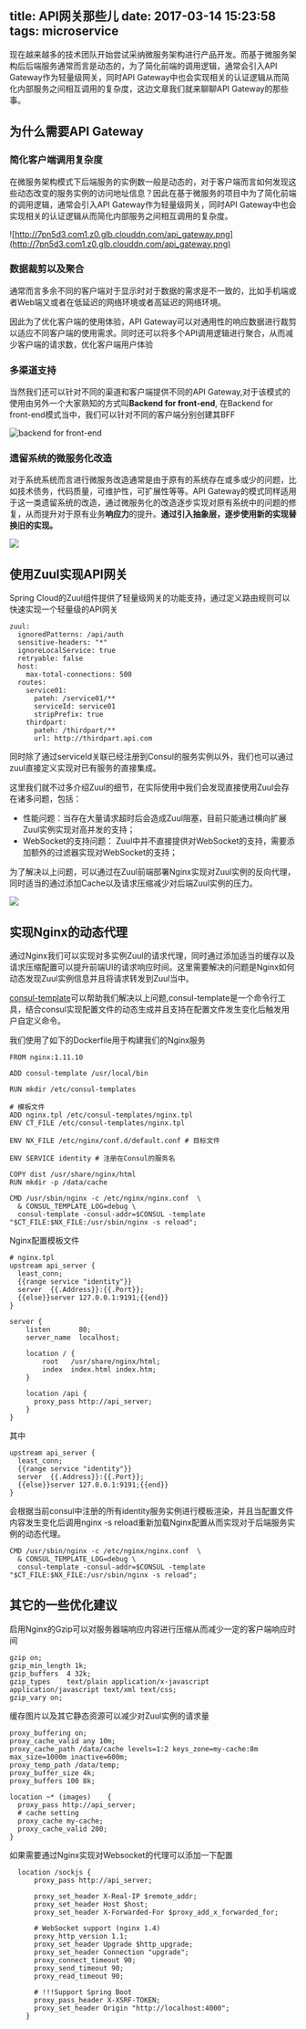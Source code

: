 title: API网关那些儿
date: 2017-03-14 15:23:58
tags: microservice
---

现在越来越多的技术团队开始尝试采纳微服务架构进行产品开发。而基于微服务架构后后端服务通常而言是动态的，为了简化前端的调用逻辑，通常会引入API Gateway作为轻量级网关，同时API Gateway中也会实现相关的认证逻辑从而简化内部服务之间相互调用的复杂度，这边文章我们就来聊聊API Gateway的那些事。

<!-- more -->

## 为什么需要API Gateway

### 简化客户端调用复杂度

在微服务架构模式下后端服务的实例数一般是动态的，对于客户端而言如何发现这些动态改变的服务实例的访问地址信息？因此在基于微服务的项目中为了简化前端的调用逻辑，通常会引入API Gateway作为轻量级网关，同时API Gateway中也会实现相关的认证逻辑从而简化内部服务之间相互调用的复杂度。

![http://7pn5d3.com1.z0.glb.clouddn.com/api_gateway.png](http://7pn5d3.com1.z0.glb.clouddn.com/api_gateway.png)

### 数据裁剪以及聚合

通常而言多余不同的客户端对于显示时对于数据的需求是不一致的，比如手机端或者Web端又或者在低延迟的网络环境或者高延迟的网络环境。

因此为了优化客户端的使用体验，API Gateway可以对通用性的响应数据进行裁剪以适应不同客户端的使用需求。同时还可以将多个API调用逻辑进行聚合，从而减少客户端的请求数，优化客户端用户体验

### 多渠道支持

当然我们还可以针对不同的渠道和客户端提供不同的API Gateway,对于该模式的使用由另外一个大家熟知的方式叫**Backend for front-end**, 在Backend for front-end模式当中，我们可以针对不同的客户端分别创建其BFF

![backend for front-end](http://7pn5d3.com1.z0.glb.clouddn.com/bff.png)

### 遗留系统的微服务化改造

对于系统系统而言进行微服务改造通常是由于原有的系统存在或多或少的问题，比如技术债务，代码质量，可维护性，可扩展性等等。API Gateway的模式同样适用于这一类遗留系统的改造，通过微服务化的改造逐步实现对原有系统中的问题的修复，从而提升对于原有业务**响应力**的提升。**通过引入抽象层，逐步使用新的实现替换旧的实现。**

![](http://7pn5d3.com1.z0.glb.clouddn.com/bff-process.png)

## 使用Zuul实现API网关

Spring Cloud的Zuul组件提供了轻量级网关的功能支持，通过定义路由规则可以快速实现一个轻量级的API网关

```
zuul:
  ignoredPatterns: /api/auth
  sensitive-headers: "*"
  ignoreLocalService: true
  retryable: false
  host:
    max-total-connections: 500
  routes:
    service01:
      pateh: /service01/**
      serviceId: service01
      stripPrefix: true
    thirdpart:
      pateh: /thirdpart/**
      url: http://thirdpart.api.com
```

同时除了通过serviceId关联已经注册到Consul的服务实例以外，我们也可以通过zuul直接定义实现对已有服务的直接集成。

这里我们就不过多介绍Zuul的细节，在实际使用中我们会发现直接使用Zuul会存在诸多问题，包括：

 * 性能问题：当存在大量请求超时后会造成Zuul阻塞，目前只能通过横向扩展Zuul实例实现对高并发的支持；
 * WebSocket的支持问题： Zuul中并不直接提供对WebSocket的支持，需要添加额外的过滤器实现对WebSocket的支持；

为了解决以上问题，可以通过在Zuul前端部署Nginx实现对Zuul实例的反向代理，同时适当的通过添加Cache以及请求压缩减少对后端Zuul实例的压力。

![](http://7pn5d3.com1.z0.glb.clouddn.com/nginx-with-zuul.png)

## 实现Nginx的动态代理

通过Nginx我们可以实现对多实例Zuul的请求代理，同时通过添加适当的缓存以及请求压缩配置可以提升前端UI的请求响应时间。这里需要解决的问题是Nginx如何动态发现Zuul实例信息并且将请求转发到Zuul当中。

[consul-template](https://github.com/hashicorp/consul-template)可以帮助我们解决以上问题,consul-template是一个命令行工具，结合consul实现配置文件的动态生成并且支持在配置文件发生变化后触发用户自定义命令。

我们使用了如下的Dockerfile用于构建我们的Nginx服务


```
FROM nginx:1.11.10

ADD consul-template /usr/local/bin

RUN mkdir /etc/consul-templates

# 模板文件
ADD nginx.tpl /etc/consul-templates/nginx.tpl
ENV CT_FILE /etc/consul-templates/nginx.tpl

ENV NX_FILE /etc/nginx/conf.d/default.conf # 目标文件

ENV SERVICE identity # 注册在Consul的服务名

COPY dist /usr/share/nginx/html
RUN mkdir -p /data/cache

CMD /usr/sbin/nginx -c /etc/nginx/nginx.conf  \
  & CONSUL_TEMPLATE_LOG=debug \
  consul-template -consul-addr=$CONSUL -template "$CT_FILE:$NX_FILE:/usr/sbin/nginx -s reload";
```

Nginx配置模板文件

```
# nginx.tpl
upstream api_server {
  least_conn;
  {{range service "identity"}}
  server  {{.Address}}:{{.Port}};
  {{else}}server 127.0.0.1:9191;{{end}}
}

server {
    listen       80;
    server_name  localhost;

    location / {
        root   /usr/share/nginx/html;
        index  index.html index.htm;
    }

    location /api {
      proxy_pass http://api_server;
    }
}

```

其中

```
upstream api_server {
  least_conn;
  {{range service "identity"}}
  server  {{.Address}}:{{.Port}};
  {{else}}server 127.0.0.1:9191;{{end}}
}
```

会根据当前consul中注册的所有identity服务实例进行模板渲染，并且当配置文件内容发生变化后调用nginx -s reload重新加载Nginx配置从而实现对于后端服务实例的动态代理。

```
CMD /usr/sbin/nginx -c /etc/nginx/nginx.conf  \
  & CONSUL_TEMPLATE_LOG=debug \
  consul-template -consul-addr=$CONSUL -template "$CT_FILE:$NX_FILE:/usr/sbin/nginx -s reload";
```

## 其它的一些优化建议

启用Nginx的Gzip可以对服务器端响应内容进行压缩从而减少一定的客户端响应时间

```
gzip on;
gzip_min_length 1k;
gzip_buffers  4 32k;
gzip_types    text/plain application/x-javascript application/javascript text/xml text/css;
gzip_vary on;
```

缓存图片以及其它静态资源可以减少对Zuul实例的请求量

```
proxy_buffering on;
proxy_cache_valid any 10m;
proxy_cache_path /data/cache levels=1:2 keys_zone=my-cache:8m max_size=1000m inactive=600m;
proxy_temp_path /data/temp;
proxy_buffer_size 4k;
proxy_buffers 100 8k;

location ~* (images)    {
  proxy_pass http://api_server;
  # cache setting
  proxy_cache my-cache;
  proxy_cache_valid 200;
}

```

如果需要通过Nginx实现对Websocket的代理可以添加一下配置

```
  location /sockjs {
      proxy_pass http://api_server;

      proxy_set_header X-Real-IP $remote_addr;
      proxy_set_header Host $host;
      proxy_set_header X-Forwarded-For $proxy_add_x_forwarded_for;

      # WebSocket support (nginx 1.4)
      proxy_http_version 1.1;
      proxy_set_header Upgrade $http_upgrade;
      proxy_set_header Connection "upgrade";
      proxy_connect_timeout 90;
      proxy_send_timeout 90;
      proxy_read_timeout 90;

      # !!!Support Spring Boot
      proxy_pass_header X-XSRF-TOKEN;
      proxy_set_header Origin "http://localhost:4000";
    }
```
